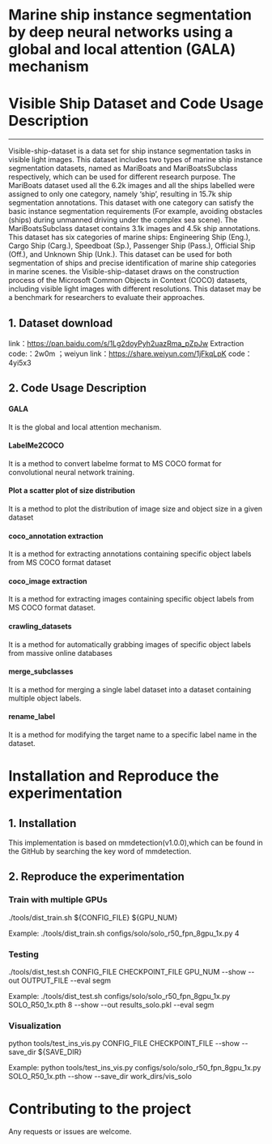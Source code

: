 Marine ship instance segmentation by deep neural networks using a global and local attention (GALA) mechanism  
==== 
# Visible Ship Dataset and Code Usage Description
 ------- 
Visible-ship-dataset is a data set for ship instance segmentation tasks in visible light images. This dataset includes two types of marine ship instance segmentation 
datasets, named as MariBoats and MariBoatsSubclass respectively, which can be used for different research purpose.
The MariBoats dataset used all the 6.2k images and all the ships labelled were assigned to only one category, namely ‘ship’, resulting in 15.7k ship segmentation annotations. This dataset with one category can satisfy the basic instance segmentation requirements (For example, avoiding obstacles (ships) during unmanned driving under the complex sea scene). 
The MariBoatsSubclass dataset contains 3.1k images and 4.5k ship annotations. This dataset has six categories of marine ships: Engineering Ship (Eng.), Cargo Ship (Carg.), Speedboat (Sp.), Passenger Ship (Pass.), Official Ship (Off.), and Unknown Ship (Unk.). This dataset can be used for both segmentation of ships and precise identification of marine ship categories in marine scenes. the Visible-ship-dataset draws on the construction process of the Microsoft Common Objects in Context (COCO) datasets, including visible light images with different resolutions. This dataset may be a benchmark for researchers to evaluate their approaches. 
## 1. Dataset download
link：https://pan.baidu.com/s/1Lg2doyPyh2uazRma_pZpJw Extraction code:：2w0m ；weiyun link：https://share.weiyun.com/1jFkqLpK code：4yi5x3

## 2. Code Usage Description
 
#### GALA 
It is the global and local attention mechanism.
#### LabelMe2COCO
It is a method to convert labelme format to MS COCO format for convolutional neural network training.
#### Plot a scatter plot of size distribution
It is a method to plot the distribution of image size and object size in a given dataset
#### coco_annotation extraction
It is a method for extracting annotations containing specific object labels from MS COCO format dataset
#### coco_image extraction
It is a method for extracting images containing specific object labels from MS COCO format dataset.
#### crawling_datasets
It is a method for automatically grabbing images of specific object labels from massive online databases
#### merge_subclasses
It is a method for merging a single label dataset into a dataset containing multiple  object labels.
#### rename_label
It is a method for modifying the target name to a specific label name in the dataset.

# Installation and Reproduce the experimentation
## 1. Installation

This implementation is based on mmdetection(v1.0.0),which can be found in the GitHub by searching the key word of mmdetection. 
## 2. Reproduce the experimentation

### Train with multiple GPUs
./tools/dist_train.sh ${CONFIG_FILE} ${GPU_NUM}

Example:
./tools/dist_train.sh configs/solo/solo_r50_fpn_8gpu_1x.py  4
### Testing
./tools/dist_test.sh CONFIG_FILE  CHECKPOINT_FILE  GPU_NUM  --show --out  OUTPUT_FILE --eval segm

Example: 
./tools/dist_test.sh configs/solo/solo_r50_fpn_8gpu_1x.py SOLO_R50_1x.pth  8  --show --out results_solo.pkl --eval segm
### Visualization
python tools/test_ins_vis.py CONFIG_FILE  CHECKPOINT_FILE --show --save_dir  ${SAVE_DIR}

Example: 
python tools/test_ins_vis.py configs/solo/solo_r50_fpn_8gpu_1x.py  SOLO_R50_1x.pth --show --save_dir  work_dirs/vis_solo

# Contributing to the project
Any requests or issues are welcome.

